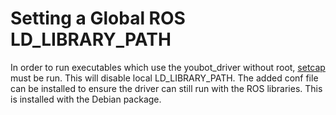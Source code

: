 Setting a Global ROS LD_LIBRARY_PATH
====================================

In order to run executables which use the youbot_driver without root, [setcap](http://linux.die.net/man/8/setcap) must be run. This will disable local LD_LIBRARY_PATH. The added conf file can be installed to ensure the driver can still run with the ROS libraries. This is installed with the Debian package.
